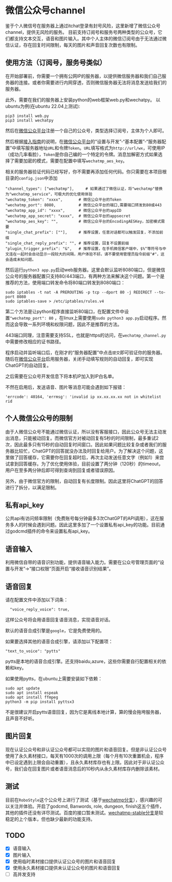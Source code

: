 # 微信公众号channel

鉴于个人微信号在服务器上通过itchat登录有封号风险，这里新增了微信公众号channel，提供无风险的服务。
目前支持订阅号和服务号两种类型的公众号，它们都支持文本交互，语音和图片输入。其中个人主体的微信订阅号由于无法通过微信认证，存在回复时间限制，每天的图片和声音回复次数也有限制。

## 使用方法（订阅号，服务号类似）

在开始部署前，你需要一个拥有公网IP的服务器，以提供微信服务器和我们自己服务器的连接。或者你需要进行内网穿透，否则微信服务器无法将消息发送给我们的服务器。

此外，需要在我们的服务器上安装python的web框架web.py和wechatpy。
以ubuntu为例(在ubuntu 22.04上测试):
```
pip3 install web.py
pip3 install wechatpy
```

然后在[微信公众平台](https://mp.weixin.qq.com)注册一个自己的公众号，类型选择订阅号，主体为个人即可。

然后根据[接入指南](https://developers.weixin.qq.com/doc/offiaccount/Basic_Information/Access_Overview.html)的说明，在[微信公众平台](https://mp.weixin.qq.com)的“设置与开发”-“基本配置”-“服务器配置”中填写服务器地址`URL`和令牌`Token`。`URL`填写格式为`http://url/wx`，可使用IP（成功几率看脸），`Token`是你自己编的一个特定的令牌。消息加解密方式如果选择了需要加密的模式，需要在配置中填写`wechatmp_aes_key`。

相关的服务器验证代码已经写好，你不需要再添加任何代码。你只需要在本项目根目录的`config.json`中添加
```
"channel_types": ["wechatmp"],     # 如果通过了微信认证，将"wechatmp"替换为"wechatmp_service"，可极大的优化使用体验
"wechatmp_token": "xxxx",       # 微信公众平台的Token
"wechatmp_port": 8080,          # 微信公众平台的端口,需要端口转发到80或443
"wechatmp_app_id": "xxxx",      # 微信公众平台的appID
"wechatmp_app_secret": "xxxx",  # 微信公众平台的appsecret
"wechatmp_aes_key": "",         # 微信公众平台的EncodingAESKey，加密模式需要
"single_chat_prefix": [""],     # 推荐设置，任意对话都可以触发回复，不添加前缀
"single_chat_reply_prefix": "", # 推荐设置，回复不设置前缀
"plugin_trigger_prefix": "&",   # 推荐设置，在手机微信客户端中，$%^等符号与中文连在一起时会自动显示一段较大的间隔，用户体验不好。请不要使用管理员指令前缀"#"，这会造成未知问题。
```
然后运行`python3 app.py`启动web服务器。这里会默认监听8080端口，但是微信公众号的服务器配置只支持80/443端口，有两种方法来解决这个问题。第一个是推荐的方法，使用端口转发命令将80端口转发到8080端口：
```
sudo iptables -t nat -A PREROUTING -p tcp --dport 80 -j REDIRECT --to-port 8080
sudo iptables-save > /etc/iptables/rules.v4
```
第二个方法是让python程序直接监听80端口，在配置文件中设置`"wechatmp_port": 80` ，在linux上需要使用`sudo python3 app.py`启动程序。然而这会导致一系列环境和权限问题，因此不是推荐的方法。

443端口同理，注意需要支持SSL，也就是https的访问，在`wechatmp_channel.py`中需要修改相应的证书路径。

程序启动并监听端口后，在刚才的“服务器配置”中点击`提交`即可验证你的服务器。
随后在[微信公众平台](https://mp.weixin.qq.com)启用服务器，关闭手动填写规则的自动回复，即可实现ChatGPT的自动回复。

之后需要在公众号开发信息下将本机IP加入到IP白名单。

不然在启用后，发送语音、图片等消息可能会遇到如下报错：
```
'errcode': 40164, 'errmsg': 'invalid ip xx.xx.xx.xx not in whitelist rid
```


## 个人微信公众号的限制
由于人微信公众号不能通过微信认证，所以没有客服接口，因此公众号无法主动发出消息，只能被动回复。而微信官方对被动回复有5秒的时间限制，最多重试2次，因此最多只有15秒的自动回复时间窗口。因此如果问题比较复杂或者我们的服务器比较忙，ChatGPT的回答就没办法及时回复给用户。为了解决这个问题，这里做了回答缓存，它需要你在回复超时后，再次主动发送任意文字（例如1）来尝试拿到回答缓存。为了优化使用体验，目前设置了两分钟（120秒）的timeout，用户在至多两分钟后即可得到查询到回复或者错误原因。

另外，由于微信官方的限制，自动回复有长度限制。因此这里将ChatGPT的回答进行了拆分，以满足限制。

## 私有api_key
公共api有访问频率限制（免费账号每分钟最多3次ChatGPT的API调用），这在服务多人的时候会遇到问题。因此这里多加了一个设置私有api_key的功能。目前通过godcmd插件的命令来设置私有api_key。

## 语音输入
利用微信自带的语音识别功能，提供语音输入能力。需要在公众号管理页面的“设置与开发”->“接口权限”页面开启“接收语音识别结果”。

## 语音回复
请在配置文件中添加以下词条：
```
  "voice_reply_voice": true,
```
这样公众号将会用语音回复语音消息，实现语音对话。

默认的语音合成引擎是`google`，它是免费使用的。

如果要选择其他的语音合成引擎，请添加以下配置项：
```
"text_to_voice": "pytts"
```

pytts是本地的语音合成引擎。还支持baidu,azure，这些你需要自行配置相关的依赖和key。

如果使用pytts，在ubuntu上需要安装如下依赖：
```
sudo apt update
sudo apt install espeak
sudo apt install ffmpeg
python3 -m pip install pyttsx3
```
不是很建议开启pytts语音回复，因为它是离线本地计算，算的慢会拖垮服务器，且声音不好听。

## 图片回复
现在认证公众号和非认证公众号都可以实现的图片和语音回复。但是非认证公众号使用了永久素材接口，每天有1000次的调用上限（每个月有10次重置机会，程序中已设定遇到上限会自动重置），且永久素材库存也有上限。因此对于非认证公众号，我们会在回复图片或者语音消息后的10秒内从永久素材库存内删除该素材。

## 测试
目前在`RoboStyle`这个公众号上进行了测试（基于[wechatmp分支](https://github.com/JS00000/chatgpt-on-wechat/tree/wechatmp)），感兴趣的可以关注并体验。开启了godcmd, Banwords, role, dungeon, finish这五个插件，其他的插件还没有详尽测试。百度的接口暂未测试。[wechatmp-stable分支](https://github.com/JS00000/chatgpt-on-wechat/tree/wechatmp-stable)是较稳定的上个版本，但也缺少最新的功能支持。

## TODO
 - [x] 语音输入
 - [x] 图片输入
 - [x] 使用临时素材接口提供认证公众号的图片和语音回复
 - [x] 使用永久素材接口提供未认证公众号的图片和语音回复
 - [ ] 高并发支持

